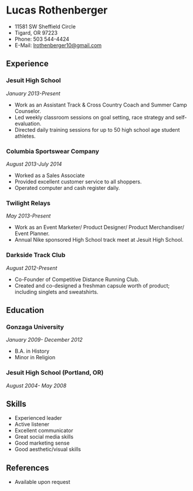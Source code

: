 # Lucas Rothenberger
- 11581 SW Sheffield Circle
- Tigard, OR 97223
- Phone: 503 544-4424
- E-Mail: lrothenberger10@gmail.com

<!-- dots -->
## Experience

### Jesuit High School
*January 2013-Present*
- Work as an Assistant Track & Cross Country Coach and Summer Camp Counselor.
- Led weekly classroom sessions on goal setting, race strategy and self-evaluation.
- Directed daily training sessions for up to 50 high school age student athletes.

### Columbia Sportswear Company 
*August 2013-July 2014*
- Worked as a Sales Associate
- Provided excellent customer service to all shoppers.
- Operated computer and cash register daily.

### Twilight Relays
*May 2013-Present*
- Work as an Event Marketer/ Product Designer/ Product Merchandiser/ Event Planner.
- Annual Nike sponsored High School track meet at Jesuit High School.

### Darkside Track Club
*August 2012-Present*
- Co-Founder of Competitive Distance Running Club.
- Created and co-designed a freshman capsule worth of product; including singlets and sweatshirts.

## Education
### Gonzaga University  
*January 2009- December 2012*
- B.A. in History
- Minor in Religion

### Jesuit High School (Portland, OR)
*August 2004- May 2008*

## Skills
- Experienced leader
- Active listener
- Excellent communicator
- Great social media skills
- Good marketing sense
- Good aesthetic/visual skills

## References
- Available upon request
